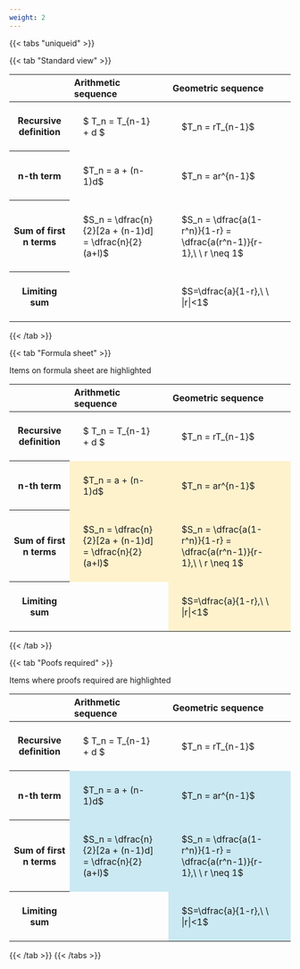 ```yaml
---
weight: 2
---
```


{{< tabs "uniqueid" >}}

{{< tab "Standard view" >}}

<style type="text/css">
#T_492e2 th.col_heading {
  text-align: left;
  font-size: 1em;
}
#T_492e2 td {
  text-align: left;
  font-size: 1em;
  padding: 1.5em;
}
</style>
<table id="T_492e2">
  <thead>
    <tr>
      <th class="blank level0" >&nbsp;</th>
      <th id="T_492e2_level0_col0" class="col_heading level0 col0" >Arithmetic sequence</th>
      <th id="T_492e2_level0_col1" class="col_heading level0 col1" >Geometric sequence</th>
    </tr>
  </thead>
  <tbody>
    <tr>
      <th id="T_492e2_level0_row0" class="row_heading level0 row0" >Recursive definition</th>
      <td id="T_492e2_row0_col0" class="data row0 col0" >$ T_n = T_{n-1} + d $</td>
      <td id="T_492e2_row0_col1" class="data row0 col1" >$T_n = rT_{n-1}$</td>
    </tr>
    <tr>
      <th id="T_492e2_level0_row1" class="row_heading level0 row1" >n-th term</th>
      <td id="T_492e2_row1_col0" class="data row1 col0" >$T_n = a + (n-1)d$</td>
      <td id="T_492e2_row1_col1" class="data row1 col1" >$T_n = ar^{n-1}$</td>
    </tr>
    <tr>
      <th id="T_492e2_level0_row2" class="row_heading level0 row2" >Sum of first n terms</th>
      <td id="T_492e2_row2_col0" class="data row2 col0" >$S_n = \dfrac{n}{2}[2a + (n-1)d] = \dfrac{n}{2}(a+l)$</td>
      <td id="T_492e2_row2_col1" class="data row2 col1" >$S_n = \dfrac{a(1-r^n)}{1-r} = \dfrac{a(r^n-1)}{r-1},\ \  r \neq 1$</td>
    </tr>
    <tr>
      <th id="T_492e2_level0_row3" class="row_heading level0 row3" >Limiting sum</th>
      <td id="T_492e2_row3_col0" class="data row3 col0" ></td>
      <td id="T_492e2_row3_col1" class="data row3 col1" >$S=\dfrac{a}{1-r},\ \ |r|<1$</td>
    </tr>
  </tbody>
</table>
{{< /tab >}}

{{< tab "Formula sheet" >}}

Items on formula sheet are highlighted 
<br>
<style type="text/css">
#T_61fd6 th.col_heading {
  text-align: left;
  font-size: 1em;
}
#T_61fd6 td {
  text-align: left;
  font-size: 1em;
  padding: 1.5em;
}
#T_61fd6_row0_col0, #T_61fd6_row0_col1, #T_61fd6_row3_col0 {
  background-color: rgba(0,0,0,0);
}
#T_61fd6_row1_col0, #T_61fd6_row1_col1, #T_61fd6_row2_col0, #T_61fd6_row2_col1, #T_61fd6_row3_col1 {
  background-color: rgba(255,194,10, 0.2);
}
</style>
<table id="T_61fd6">
  <thead>
    <tr>
      <th class="blank level0" >&nbsp;</th>
      <th id="T_61fd6_level0_col0" class="col_heading level0 col0" >Arithmetic sequence</th>
      <th id="T_61fd6_level0_col1" class="col_heading level0 col1" >Geometric sequence</th>
    </tr>
  </thead>
  <tbody>
    <tr>
      <th id="T_61fd6_level0_row0" class="row_heading level0 row0" >Recursive definition</th>
      <td id="T_61fd6_row0_col0" class="data row0 col0" >$ T_n = T_{n-1} + d $</td>
      <td id="T_61fd6_row0_col1" class="data row0 col1" >$T_n = rT_{n-1}$</td>
    </tr>
    <tr>
      <th id="T_61fd6_level0_row1" class="row_heading level0 row1" >n-th term</th>
      <td id="T_61fd6_row1_col0" class="data row1 col0" >$T_n = a + (n-1)d$</td>
      <td id="T_61fd6_row1_col1" class="data row1 col1" >$T_n = ar^{n-1}$</td>
    </tr>
    <tr>
      <th id="T_61fd6_level0_row2" class="row_heading level0 row2" >Sum of first n terms</th>
      <td id="T_61fd6_row2_col0" class="data row2 col0" >$S_n = \dfrac{n}{2}[2a + (n-1)d] = \dfrac{n}{2}(a+l)$</td>
      <td id="T_61fd6_row2_col1" class="data row2 col1" >$S_n = \dfrac{a(1-r^n)}{1-r} = \dfrac{a(r^n-1)}{r-1},\ \  r \neq 1$</td>
    </tr>
    <tr>
      <th id="T_61fd6_level0_row3" class="row_heading level0 row3" >Limiting sum</th>
      <td id="T_61fd6_row3_col0" class="data row3 col0" ></td>
      <td id="T_61fd6_row3_col1" class="data row3 col1" >$S=\dfrac{a}{1-r},\ \ |r|<1$</td>
    </tr>
  </tbody>
</table>
{{< /tab >}}

{{< tab "Poofs required" >}}

Items where proofs required are highlighted 
<br>
<style type="text/css">
#T_fe204 th.col_heading {
  text-align: left;
  font-size: 1em;
}
#T_fe204 td {
  text-align: left;
  font-size: 1em;
  padding: 1.5em;
}
#T_fe204_row0_col0, #T_fe204_row0_col1, #T_fe204_row3_col0 {
  background-color: rgba(0,0,0,0);
}
#T_fe204_row1_col0, #T_fe204_row1_col1, #T_fe204_row2_col0, #T_fe204_row2_col1, #T_fe204_row3_col1 {
  background-color: rgba(0,150,200, 0.2);
}
</style>
<table id="T_fe204">
  <thead>
    <tr>
      <th class="blank level0" >&nbsp;</th>
      <th id="T_fe204_level0_col0" class="col_heading level0 col0" >Arithmetic sequence</th>
      <th id="T_fe204_level0_col1" class="col_heading level0 col1" >Geometric sequence</th>
    </tr>
  </thead>
  <tbody>
    <tr>
      <th id="T_fe204_level0_row0" class="row_heading level0 row0" >Recursive definition</th>
      <td id="T_fe204_row0_col0" class="data row0 col0" >$ T_n = T_{n-1} + d $</td>
      <td id="T_fe204_row0_col1" class="data row0 col1" >$T_n = rT_{n-1}$</td>
    </tr>
    <tr>
      <th id="T_fe204_level0_row1" class="row_heading level0 row1" >n-th term</th>
      <td id="T_fe204_row1_col0" class="data row1 col0" >$T_n = a + (n-1)d$</td>
      <td id="T_fe204_row1_col1" class="data row1 col1" >$T_n = ar^{n-1}$</td>
    </tr>
    <tr>
      <th id="T_fe204_level0_row2" class="row_heading level0 row2" >Sum of first n terms</th>
      <td id="T_fe204_row2_col0" class="data row2 col0" >$S_n = \dfrac{n}{2}[2a + (n-1)d] = \dfrac{n}{2}(a+l)$</td>
      <td id="T_fe204_row2_col1" class="data row2 col1" >$S_n = \dfrac{a(1-r^n)}{1-r} = \dfrac{a(r^n-1)}{r-1},\ \  r \neq 1$</td>
    </tr>
    <tr>
      <th id="T_fe204_level0_row3" class="row_heading level0 row3" >Limiting sum</th>
      <td id="T_fe204_row3_col0" class="data row3 col0" ></td>
      <td id="T_fe204_row3_col1" class="data row3 col1" >$S=\dfrac{a}{1-r},\ \ |r|<1$</td>
    </tr>
  </tbody>
</table>
{{< /tab >}}
{{< /tabs >}}